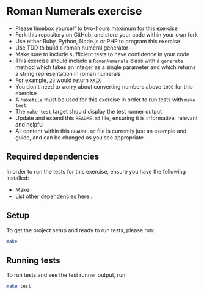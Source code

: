 # Roman Numerals exercise

- Please timebox yourself to two-hours maximum for this exercise
- Fork this repository on GitHub, and store your code within your own fork
- Use either Ruby, Python, Node.js or PHP to program this exercise
- Use TDD to build a roman numeral generator
- Make sure to include sufficient tests to have confidence in your code
- This exercise should include a `RomanNumerals` class with a `generate` method which takes an integer as a single parameter and which returns a string representation in roman numerals
- For example, `29` would return `XXIX`
- You don't need to worry about converting numbers above `1000` for this exercise
- A `Makefile` must be used for this exercise in order to run tests with `make test`
- The `make test` target should display the test runner output
- Update and extend this `README.md` file, ensuring it is informative, relevant and helpful
- All content within this `README.md` file is currently just an example and guide, and can be changed as you see appropriate

## Required dependencies

In order to run the tests for this exercise, ensure you have the following installed:

- Make
- List other dependencies here...

## Setup

To get the project setup and ready to run tests, please run:

```sh
make
```

## Running tests

To run tests and see the test runner output, run:

```sh
make test
```
